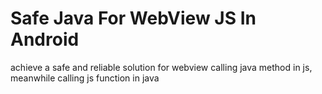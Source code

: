 Safe Java For WebView JS In Android
========

achieve a safe and reliable solution for webview calling java method in js, meanwhile calling js function in java